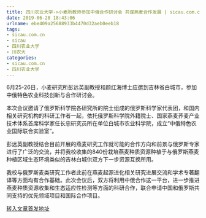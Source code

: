 ```yaml
---
title: 四川农业大学->小麦所教师参加中俄合作研讨会 共谋燕麦合作发展 | sicau.com.cn
date: 2019-06-28 18:43:06
urlname: ebe409a25688933b4470d32aeb0eeb18
tags: 
- sicau.com.cn
- sicau
- 四川农业大学
- 川农大
categories:
- sicau.com.cn
- 四川农业大学
---
```



6月25-26日，小麦研究所彭远英副教授和颜红海博士应邀到吉林省白城市，参加中俄特色农业科技创新与合作研讨会。

本次会议邀请了俄罗斯科学院各研究所的院士组成的俄罗斯科学家代表团，和国内相关研究机构的科研工作者一起，依托俄罗斯科学院外籍院士、国家燕麦荞麦产业技术体系首席科学家任长忠研究员所在单位白城市农业科学院，成立“中俄特色农业国际联合实验室”。

彭远英副教授结合目前开展的燕麦研究工作就可能的合作方向和前景与俄罗斯专家进行了广泛的交流，并将我校收集的840份栽培燕麦种质资源种植于与俄罗斯燕麦种植区域生态环境类似的吉林白城供双方下一步资源互换所用。

我校与俄罗斯麦类研究工作者此前在燕麦起源进化相关研究进展交流和学术专著翻译等方面均有合作基础。此次会议后，双方将利用中俄合作这一平台，进一步推进燕麦种质资源收集和生态适应性检测等方面的科研合作，联合申请中国和俄罗斯共同支持的优先领域项目和国际合作项目。





[转入文章首发地址](https://news.sicau.edu.cn/info/1078/52341.htm)